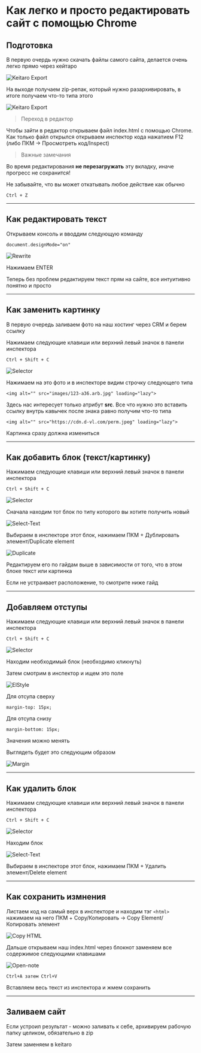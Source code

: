 # Как легко и просто редактировать сайт с помощью Chrome

## Подготовка

В первую очердь нужно скачать файлы самого сайта, делается очень легко прямо через кейтаро

![Keitaro Export](./images/keitaro-export.jpg)

На выходе получаем zip-репак, который нужно разархивировать, в итоге получаем что-то типа этого

![Keitaro Export](./images/folders.jpg)

> Переход в редактор

Чтобы зайти в редактор открываем файл index.html с помощью Chrome. Как только файл открылся открываем инспектор кода нажатием F12 (либо ПКМ -> Просмотреть код/Inspect)

> Важные замечания

Во время редактирования **не перезагружать** эту вкладку, иначе прогресс не сохранится!

Не забывайте, что вы может откатывать любое действие как обычно

```
Ctrl + Z
```

---

## Как редактировать текст

Открываем консоль и вводдим следующую команду

```
document.designMode="on"
```

![Rewrite](./images/rewrite-text.jpg)

Нажимаем ENTER

Теперь без проблем редактируем текст прям на сайте, все интуитивно понятно и просто

---

## Как заменить картинку

В первую очередь заливаем фото на наш хостинг через CRM и берем ссылку

Нажимаем следующие клавиши или верхний левый значок в панели инспектора

```
Ctrl + Shift + C
```

![Selector](./images/selector.jpg)

Нажимаем на это фото и в инспекторе видим строчку следующего типа

```
<img alt="" src="images/123-a36.arb.jpg" loading="lazy">
```

Здесь нас интересует только атрибут **src**. Все что нужно это вставить ссылку внутрь кавычек после знака равно получим что-то типа

```
<img alt="" src="https://cdn.d-vl.com/perm.jpeg" loading="lazy">
```

Картинка сразу должна измениться

---

## Как добавить блок (текст/картинку)

Нажимаем следующие клавиши или верхний левый значок в панели инспектора

```
Ctrl + Shift + C
```

![Selector](./images/selector.jpg)

Сначала находим тот блок по типу которого вы хотите получить новый

![Select-Text](./images/select-text.jpg)

Выбираем в инспекторе этот блок, нажимаем ПКМ + Дублировать элемент/Duplicate element

![Duplicate](./images/duplicate-text.jpg)

Редактируем его по гайдам выше в зависимости от того, что в этом блоке текст или картинка

Если не устраивает расположение, то смотрите ниже гайд

---

## Добавляем отступы

Нажимаем следующие клавиши или верхний левый значок в панели инспектора

```
Ctrl + Shift + C
```

![Selector](./images/selector.jpg)

Находим необходимый блок (необходимо кликнуть)

Затем смотрим в инспектор и ищем это поле

![ElStyle](./images/element-style.jpg)

Для отсупа сверху

```
margin-top: 15px;
```

Для отсупа снизу

```
margin-bottom: 15px;
```

Значения можно менять

Выглядеть будет это следующим образом

![Margin](./images/margin.jpg)

---

## Как удалить блок

Нажимаем следующие клавиши или верхний левый значок в панели инспектора

```
Ctrl + Shift + C
```

![Selector](./images/selector.jpg)

Находим блок

![Select-Text](./images/select-text.jpg)

Выбираем в инспекторе этот блок, нажимаем ПКМ + Удалить элемент/Delete element

---

## Как сохранить измнения

Листаем код на самый верх в инспекторе и находим тэг `<html>` нажимаем на него ПКМ + Copy/Копировать -> Copy Element/ Копировать элемент

![Copy HTML](./images/copy-html.jpg)

Дальше открываем наш index.html через блокнот заменяем все содержимое следующими клавишами

![Open-note](./images/note-open.jpg)

```
Ctrl+A затем Ctrl+V
```

Вставляем весь текcт из инспектора и жмем сохранить

---

## Заливаем сайт

Если устроил результат - можно заливать к себе, архивируем рабочую папку целиком, обязательно в zip

Затем заменяем в keitaro
